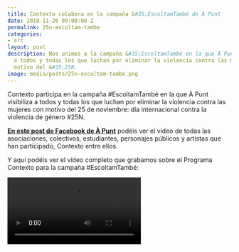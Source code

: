 ```yaml
---
title: Contexto colabora en la campaña &#35;EscoltamTambé de À Punt
date: 2018-11-26 00:00:00 Z
permalink: 25n-escoltam-tambe
categories:
- src
layout: post
description: Nos unimos a la campaña &#35;EscoltamTambé en la que À Punt visibiliza
  a todos y todas los que luchan por eliminar la violencia contra las mujeres con
  motivo del &#35;25N.
image: media/posts/25n-escoltam-tambe.png
---
```


Contexto participa en la campaña &#35;EscoltamTambé en la que À Punt visibiliza a todos y todas los que luchan por eliminar la violencia contra las mujeres con motivo del 25 de noviembre: día internacional contra la violencia de género #25N.

**[En este post de Facebook de À Punt](https://www.facebook.com/apuntmedia/videos/vb.1920972261477351/1960240140708128/?type=2&theater)** podéis ver el vídeo de todas las asociaciones, colectivos, estudiantes, personajes públicos y artistas que han participado, Contexto entre ellos.


Y aquí podéis ver el vídeo completo que grabamos sobre el Programa Contexto para la campaña &#35;EscoltamTambé:

<video controls>
  <source src="{{site.baseurl}}/media/posts/programa-contexto-escoltam-tambe.mp4" type="video/mp4">
  <p>Your browser doesn't support HTML5 video. Here is
     a <a href="{{site.baseurl}}/media/posts/programa-contexto-escoltam-tambe.mp4">link to the video</a> instead.</p>
</video>

